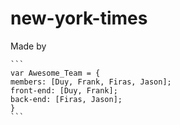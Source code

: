 # new-york-times

Made by

	```
	var Awesome_Team = {
	members: [Duy, Frank, Firas, Jason];
	front-end: [Duy, Frank];
	back-end: [Firas, Jason]; 
	}
	```
